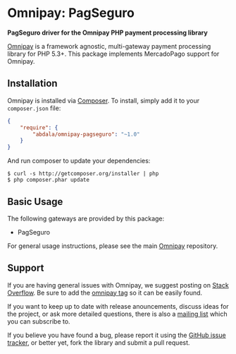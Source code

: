 # Omnipay: PagSeguro

**PagSeguro driver for the Omnipay PHP payment processing library**

[Omnipay](https://github.com/thephpleague/omnipay) is a framework agnostic, multi-gateway payment
processing library for PHP 5.3+. This package implements MercadoPago support for Omnipay.

## Installation

Omnipay is installed via [Composer](http://getcomposer.org/). To install, simply add it
to your `composer.json` file:

```json
{
    "require": {
        "abdala/omnipay-pagseguro": "~1.0"
    }
}
```

And run composer to update your dependencies:

    $ curl -s http://getcomposer.org/installer | php
    $ php composer.phar update

## Basic Usage

The following gateways are provided by this package:

* PagSeguro

For general usage instructions, please see the main [Omnipay](https://github.com/thephpleague/omnipay)
repository.

## Support

If you are having general issues with Omnipay, we suggest posting on
[Stack Overflow](http://stackoverflow.com/). Be sure to add the
[omnipay tag](http://stackoverflow.com/questions/tagged/omnipay) so it can be easily found.

If you want to keep up to date with release anouncements, discuss ideas for the project,
or ask more detailed questions, there is also a [mailing list](https://groups.google.com/forum/#!forum/omnipay) which
you can subscribe to.

If you believe you have found a bug, please report it using the [GitHub issue tracker](https://github.com/abdala/omnipay-pagseguro/issues),
or better yet, fork the library and submit a pull request.
